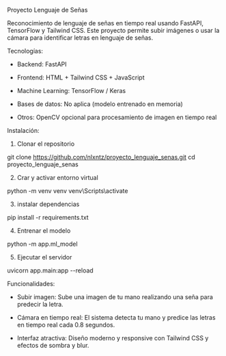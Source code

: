 Proyecto Lenguaje de Señas

Reconocimiento de lenguaje de señas en tiempo real usando FastAPI, TensorFlow y Tailwind CSS. Este proyecto permite subir imágenes o usar la cámara para identificar letras en lenguaje de señas.

Tecnologías:

- Backend: FastAPI

- Frontend: HTML + Tailwind CSS + JavaScript

- Machine Learning: TensorFlow / Keras

- Bases de datos: No aplica (modelo entrenado en memoria)

- Otros: OpenCV opcional para procesamiento de imagen en tiempo real 

Instalación:

1. Clonar el repositorio

git clone https://github.com/nlxntz/proyecto_lenguaje_senas.git
cd proyecto_lenguaje_senas

2. Crar y activar entorno virtual

python -m venv venv
venv\Scripts\activate

3. instalar dependencias

pip install -r requirements.txt

4. Entrenar el modelo

python -m app.ml_model

5. Ejecutar el servidor

uvicorn app.main:app --reload

Funcionalidades:

- Subir imagen: Sube una imagen de tu mano realizando una seña para predecir la letra.

- Cámara en tiempo real: El sistema detecta tu mano y predice las letras en tiempo real cada 0.8 segundos.

- Interfaz atractiva: Diseño moderno y responsive con Tailwind CSS y efectos de sombra y blur.
